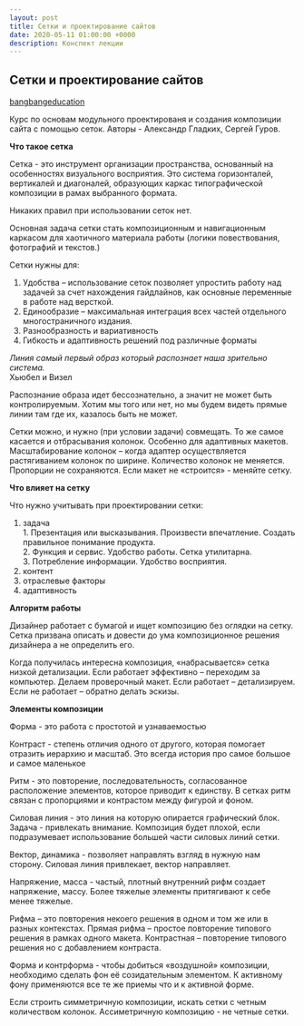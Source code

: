 ```yaml
---
layout: post
title: Сетки и проектирование сайтов
date: 2020-05-11 01:00:00 +0000
description: Конспект лекции
---
```


## Сетки и проектирование сайтов ##

[bangbangeducation](https://bangbangeducation.ru)

Курс по основам модульного проектированя и создания композиции сайта с помощью
сеток. Авторы - Александр Гладких, Сергей Гуров.

**Что такое сетка**

Сетка - это инструмент организации пространства, основанный на особенностях визуального восприятия. Это система горизонталей, вертикалей и диагоналей, образующих каркас типографической композиции в рамах выбранного формата.

Никаких правил при использовании сеток нет.

Основная задача сетки стать композиционным и навигационным каркасом для хаотичного материала работы (логики повествования, фотографий и текстов.)

Сетки нужны для:
1. Удобства – использование сеток позволяет упростить работу над задачей за счет нахождения гайдлайнов, как основные переменные в работе над версткой.
2. Единообразие – максимальная интеграция всех частей отдельного многостраничного издания. 
3. Разнообразность и вариативность
4. Гибкость и адаптивность решений под различные форматы

*Линия самый первый образ который распознает наша зрительно система.*  
Хьюбел и Визел

Распознание образа идет бессознательно, а значит не может быть контролируемым. Хотим мы того или нет, но мы будем видеть прямые линии там где их, казалось быть не может.

Сетки можно, и нужно (при условии задачи) совмещать. То же самое касается и отбрасывания колонок. Особенно для адаптивных макетов.
Масштабирование колонок – когда адаптер осуществляется растягиванием колонок по ширине. Количество колонок не меняется. Пропорции не сохраняются.
Если макет не «строится» - меняйте сетку.


**Что влияет на сетку**

Что нужно учитывать при проектировании сетки:
1. задача  
        1. Презентация или высказывания. Произвести впечатление. Создать правильное понимание продукта.  
        2. Функция и сервис. Удобство работы. Сетка утилитарна.  
        3. Потребление информации. Удобство восприятия.   
2. контент
3. отраслевые факторы
4. адаптивность


**Алгоритм работы**

Дизайнер работает с бумагой и ищет композицию без оглядки на сетку.
Сетка призвана описать и довести до ума композиционное решения дизайнера а не определить его.

Когда получилась интересна композиция, «набрасывается» сетка низкой детализации.
Если работает эффективно – переходим за компьютер. Делаем проверочный макет.
Если работает – детализируем. 
Если не работает – обратно делать эскизы.

**Элементы композиции**

Форма - это работа с простотой и узнаваемостью

Контраст - степень отличия одного от другого, которая помогает отразить иерархию и масштаб. Это всегда история про самое большое и самое маленькое

Ритм - это повторение, последовательность, согласованное расположение элементов, которое приводит к единству. В сетках ритм связан с пропорциями и контрастом между фигурой и фоном.

Силовая линия - это линия на которую опирается графический блок. 
Задача - привлекать внимание.
Композиция будет плохой, если подразумевает использование большей части силовых линий сетки. 

Вектор, динамика -  позволяет направлять взгляд в нужную нам сторону.
Силовая линия привлекает, вектор направляет.

Напряжение, масса - частый, плотный внутренний рифм создает напряжение, массу.
Более тяжелые элементы притягивают к себе менее тяжелые.

Рифма – это повторения некоего решения в одном и том же или в разных контекстах.
Прямая рифма – простое повторение типового решения в рамках одного макета.
Контрастная – повторение типового решения но с добавлением контраста.

Форма и контрформа - чтобы добиться «воздушной» композиции, необходимо сделать фон её созидательным элементом.
К активному фону применяются все те же приемы что и к активной форме.

Если строить симметричную композиции, искать сетки с четным количеством колонок.
Ассиметричную композицию - не четные сетки.
